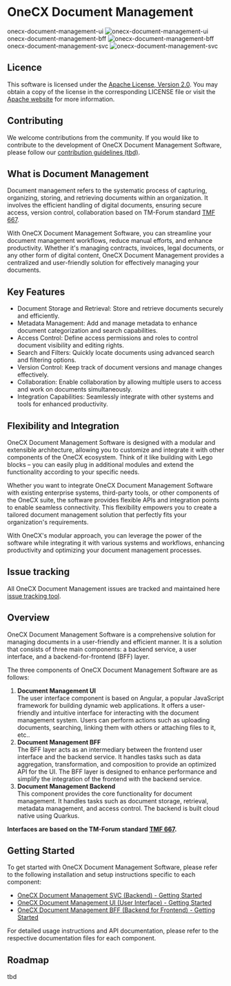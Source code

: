 # OneCX Document Management 
onecx-document-management-ui  ![onecx-document-management-ui](https://github.com/onecx-apps/onecx-document-management-ui/actions/workflows/build.yml/badge.svg)  
onecx-document-management-bff ![onecx-document-management-bff](https://github.com/onecx-apps/onecx-document-management-bff/actions/workflows/build.yml/badge.svg)  
onecx-document-management-svc ![onecx-document-management-svc](https://github.com/onecx-apps/onecx-document-management-svc/actions/workflows/build.yml/badge.svg)

## Licence
This software is licensed under the [Apache License, Version 2.0](https://www.apache.org/licenses/LICENSE-2.0). You may obtain a copy of the license in the corresponding LICENSE file or visit the [Apache website](https://www.apache.org/licenses/LICENSE-2.0) for more information.

## Contributing
We welcome contributions from the community. If you would like to contribute to the development of OneCX Document Management Software, please follow our [contribution guidelines (tbd)]().

## What is Document Management
Document management refers to the systematic process of capturing, organizing, storing, and retrieving documents within an organization. It involves the efficient handling of digital documents, ensuring secure access, version control, collaboration based on TM-Forum standard [TMF 667](https://github.com/tmforum-apis/TMF667_Document).

With OneCX Document Management Software, you can streamline your document management workflows, reduce manual efforts, and enhance productivity. Whether it's managing contracts, invoices, legal documents, or any other form of digital content, OneCX Document Management provides a centralized and user-friendly solution for effectively managing your documents.

## Key Features
* Document Storage and Retrieval: Store and retrieve documents securely and efficiently.
* Metadata Management: Add and manage metadata to enhance document categorization and search capabilities.
* Access Control: Define access permissions and roles to control document visibility and editing rights.
* Search and Filters: Quickly locate documents using advanced search and filtering options.
* Version Control: Keep track of document versions and manage changes effectively.
* Collaboration: Enable collaboration by allowing multiple users to access and work on documents simultaneously.
* Integration Capabilities: Seamlessly integrate with other systems and tools for enhanced productivity.

## Flexibility and Integration
OneCX Document Management Software is designed with a modular and extensible architecture, allowing you to customize and integrate it with other components of the OneCX ecosystem. Think of it like building with Lego blocks – you can easily plug in additional modules and extend the functionality according to your specific needs.

Whether you want to integrate OneCX Document Management Software with existing enterprise systems, third-party tools, or other components of the OneCX suite, the software provides flexible APIs and integration points to enable seamless connectivity. This flexibility empowers you to create a tailored document management solution that perfectly fits your organization's requirements.

With OneCX's modular approach, you can leverage the power of the software while integrating it with various systems and workflows, enhancing productivity and optimizing your document management processes.

## Issue tracking
All OneCX Document Management issues are tracked and maintained here [issue tracking tool][].

## Overview
OneCX Document Management Software is a comprehensive solution for managing documents in a user-friendly and efficient manner. It is a solution that consists of three main components: a backend service, a user interface, and a backend-for-frontend (BFF) layer.

The three components of OneCX Document Management Software are as follows:
1. __Document Management UI__  
The user interface component is based on Angular, a popular JavaScript framework for building dynamic web applications. It offers a user-friendly and intuitive interface for interacting with the document management system. Users can perform actions such as uploading documents, searching, linking them with others or attaching files to it, etc..
3. __Document Management BFF__  
The BFF layer acts as an intermediary between the frontend user interface and the backend service. It handles tasks such as data aggregation, transformation, and composition to provide an optimized API for the UI. The BFF layer is designed to enhance performance and simplify the integration of the frontend with the backend service.
5. __Document Management Backend__  
This component provides the core functionality for document management. It handles tasks such as document storage, retrieval, metadata management, and access control. The backend is built cloud native using Quarkus. 

__Interfaces are based on the TM-Forum standard [TMF 667](https://github.com/tmforum-apis/TMF667_Document).__

## Getting Started
To get started with OneCX Document Management Software, please refer to the following installation and setup instructions specific to each component:
* [OneCX Document Management SVC (Backend) - Getting Started]()
* [OneCX Document Management UI (User Interface) - Getting Started]()
* [OneCX Document Management BFF (Backend for Frontend) - Getting Started]()

For detailed usage instructions and API documentation, please refer to the respective documentation files for each component.

## Roadmap
tbd

[issue tracking tool]: https://xyz.com
